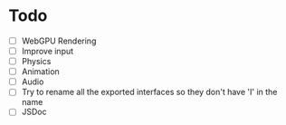 # Todo

- [ ] WebGPU Rendering
- [ ] Improve input
- [ ] Physics
- [ ] Animation
- [ ] Audio
- [ ] Try to rename all the exported interfaces so they don't have 'I' in the name
- [ ] JSDoc
